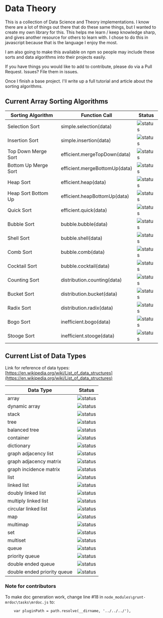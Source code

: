 # Data Theory

This is a collection of Data Science and Theory implementations. I know there are a lot of 
things out there that do these same things, but I wanted to create my own library
for this. This helps me learn / keep knowledge sharp, and gives another resource for others to learn with. 
I chose to do this in javascript because that is the language I enjoy
the most.

I am also going to make this available on npm so people may include these 
sorts and data algorithms into their projects easily.

If you have things you would like to add to contribute, please do via a 
Pull Request. Issues? File them in issues.

Once I finish a base project. I'll write up a full tutorial and article 
about the sorting algorithms.

## Current Array Sorting Algorithms

| Sorting Algorithm    | Function Call                 | Status                                                                   |
|----------------------|-------------------------------|--------------------------------------------------------------------------|
| Selection Sort       | simple.selection(data)        | ![status](https://img.shields.io/badge/status-completed-brightgreen.svg) |
| Insertion Sort       | simple.insertion(data)        | ![status](https://img.shields.io/badge/status-completed-brightgreen.svg) |
| Top Down Merge Sort  | efficient.mergeTopDown(data)  | ![status](https://img.shields.io/badge/status-completed-brightgreen.svg) |
| Bottom Up Merge Sort | efficient.mergeBottomUp(data) | ![status](https://img.shields.io/badge/status-completed-brightgreen.svg) |
| Heap Sort            | efficient.heap(data)          | ![status](https://img.shields.io/badge/status-in%20progress-yellow.svg)  |
| Heap Sort Bottom Up  | efficient.heapBottomUp(data)  | ![status](https://img.shields.io/badge/status-not%20started-red.svg)     |
| Quick Sort           | efficient.quick(data)         | ![status](https://img.shields.io/badge/status-not%20started-red.svg)     |
| Bubble Sort          | bubble.bubble(data)           | ![status](https://img.shields.io/badge/status-completed-brightgreen.svg) |
| Shell Sort           | bubble.shell(data)            | ![status](https://img.shields.io/badge/status-completed-brightgreen.svg) |
| Comb Sort            | bubble.comb(data)             | ![status](https://img.shields.io/badge/status-completed-brightgreen.svg) |
| Cocktail Sort        | bubble.cocktail(data)         | ![status](https://img.shields.io/badge/status-completed-brightgreen.svg) |
| Counting Sort        | distribution.counting(data)   | ![status](https://img.shields.io/badge/status-not%20started-red.svg)     |
| Bucket Sort          | distribution.bucket(data)     | ![status](https://img.shields.io/badge/status-not%20started-red.svg)     |
| Radix Sort           | distribution.radix(data)      | ![status](https://img.shields.io/badge/status-not%20started-red.svg)     |
| Bogo Sort            | inefficient.bogo(data)        | ![status](https://img.shields.io/badge/status-completed-brightgreen.svg) |
| Stooge Sort          | inefficient.stooge(data)      | ![status](https://img.shields.io/badge/status-completed-brightgreen.svg) |

## Current List of Data Types

Link for reference of data types: [https://en.wikipedia.org/wiki/List_of_data_structures](https://en.wikipedia.org/wiki/List_of_data_structures)

| Data Type                   | Status                                                               | 
|-----------------------------|----------------------------------------------------------------------| 
| array                       | ![status](https://img.shields.io/badge/status-not%20started-red.svg) | 
| dynamic array               | ![status](https://img.shields.io/badge/status-not%20started-red.svg) | 
| stack                       | ![status](https://img.shields.io/badge/status-completed-brightgreen.svg) | 
| tree                        | ![status](https://img.shields.io/badge/status-not%20started-red.svg) | 
| balanced tree               | ![status](https://img.shields.io/badge/status-not%20started-red.svg) | 
| container                   | ![status](https://img.shields.io/badge/status-not%20started-red.svg) | 
| dictionary                  | ![status](https://img.shields.io/badge/status-not%20started-red.svg) | 
| graph adjacency list        | ![status](https://img.shields.io/badge/status-not%20started-red.svg) | 
| graph adjacency matrix      | ![status](https://img.shields.io/badge/status-not%20started-red.svg) | 
| graph incidence matrix      | ![status](https://img.shields.io/badge/status-not%20started-red.svg) | 
| list                        | ![status](https://img.shields.io/badge/status-not%20started-red.svg) | 
| linked list                 | ![status](https://img.shields.io/badge/status-not%20started-red.svg) | 
| doubly linked list          | ![status](https://img.shields.io/badge/status-not%20started-red.svg) | 
| multiply linked list        | ![status](https://img.shields.io/badge/status-not%20started-red.svg) | 
| circular linked list        | ![status](https://img.shields.io/badge/status-not%20started-red.svg) | 
| map                         | ![status](https://img.shields.io/badge/status-not%20started-red.svg) | 
| multimap                    | ![status](https://img.shields.io/badge/status-not%20started-red.svg) | 
| set                         | ![status](https://img.shields.io/badge/status-not%20started-red.svg) | 
| multiset                    | ![status](https://img.shields.io/badge/status-not%20started-red.svg) | 
| queue                       | ![status](https://img.shields.io/badge/status-not%20started-red.svg) | 
| priority queue              | ![status](https://img.shields.io/badge/status-not%20started-red.svg) | 
| double ended queue          | ![status](https://img.shields.io/badge/status-not%20started-red.svg) | 
| double ended priority queue | ![status](https://img.shields.io/badge/status-not%20started-red.svg) | 

### Note for contributors

To make doc generation work, change line #18 in `node_modules\grunt-mrdoc\tasks\mrdoc.js` to:

```
	var pluginPath = path.resolve(__dirname, '../../../'),
```